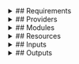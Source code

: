 <details><summary>## Requirements</summary>

No requirements.

</details><details><summary>## Providers</summary>

No providers.

</details><details><summary>## Modules</summary>

No modules.

</details><details><summary>## Resources</summary>

No resources.

</details><details><summary>## Inputs</summary>

No inputs.

</details><details><summary>## Outputs</summary>

No outputs.

